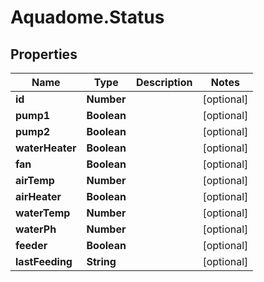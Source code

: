 # Aquadome.Status

## Properties
Name | Type | Description | Notes
------------ | ------------- | ------------- | -------------
**id** | **Number** |  | [optional] 
**pump1** | **Boolean** |  | [optional] 
**pump2** | **Boolean** |  | [optional] 
**waterHeater** | **Boolean** |  | [optional] 
**fan** | **Boolean** |  | [optional] 
**airTemp** | **Number** |  | [optional] 
**airHeater** | **Boolean** |  | [optional] 
**waterTemp** | **Number** |  | [optional] 
**waterPh** | **Number** |  | [optional] 
**feeder** | **Boolean** |  | [optional] 
**lastFeeding** | **String** |  | [optional] 



